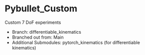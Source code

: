 # Pybullet_Custom
Custom 7 DoF experiments

- Branch: differentiable_kinematics
- Branched out from: Main
- Additional Submodules: pytorch_kinematics (for differentiable kinematics)
